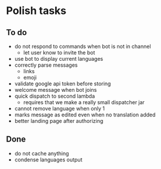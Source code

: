 # Polish tasks

## To do

- do not respond to commands when bot is not in channel
   - let user know to invite the bot
- use bot to display current languages
- correctly parse messages
  - links
  - emoji
- validate google api token before storing
- welcome message when bot joins
- quick dispatch to second lambda
   - requires that we make a really small dispatcher jar
- cannot remove language when only 1
- marks message as edited even when no translation added
- better landing page after authorizing



## Done

- do not cache anything
- condense languages output

